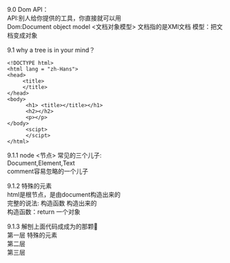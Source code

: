 9.0 Dom API：<br>
API:别人给你提供的工具，你直接就可以用<br>
Dom:Document object model <文档对象模型>  文档指的是XMl文档 模型：把文档变成对象<br>

9.1 why a tree is in your  mind？<br>
``` 
<!DOCTYPE html>
<html lang = "zh-Hans">
<head>
     <title>
     </title>
</head>
<body> 
      <h1> <title></title></h1>
      <h2></h2>
      <p></p>
</body>
      <scipt>
      </scipt>
</html>

``` 
9.1.1 node <节点> 常见的三个儿子:<br>
Document,Element,Text<br>
comment容易忽略的一个儿子<br>

9.1.2 特殊的元素<br>
html是根节点，是由document构造出来的<br>
完整的说法: 构造函数 构造出来的<br>
构造函数：return 一个对象 <br> 

9.1.3 解刨上面代码成成为的那颗🌲<br>
第一层 特殊的元素 <html> <br>
第二层 <head> <body> <br>
第三层 <meta> <title> <script>  <h1> <h2> <p> <br>
     
9.1.4 Element 的实例:<br>
<head> <body> <meta> <title> <scipt> <h1> <h2> <p> <br> 
     
9.1.5 Text 的实例:<br> 
title <br> 
     
     
9.2 who does make a "tree" in  the chrome?<br>
html是根节点，是由document构造出来的<br>
其他标签都是由Element构造出来的<br>
除去文本标签是由textNode构造出来的<br>


9.3 why a tree  is called  DOM in the chrome？<br>
or how to store a 🌲 in chrome<br>
把docuemnt 上的每一个节点 都变成 object <br>
变成  等于  “映射”<br>
至于怎么存 based on dom standard<br> 


9.4 node <br>
9.4.1 node 是什么<br>
是一个构造函数<br>
函数也是由object构造出来的<br>
所以 node 也继承了object.prototype的所有属性<br>
所以 node 的儿子们(object)也继承了 objec。prototype 的所有属性<br>

9.4.2node的属性有哪些？<br>
childNodes，firstChild and so on <br>
method： <br>
如果一个属性是函数,那么这个属性也叫做方法.<br>
in other way<br>
方法是函数属性<br>


9.4.3 页面中的节点<node> 是怎么被CRUD的<br>
第一：因为你不能直接修改HTML<br>
第二：把node变成对象<br>
第三：CRUD这个对象 === 调用对象的API（函数）<br>
  
     

9.5 怎么收集body 所有的子元素<br>



9.5.1 text 也算是一个节点<br>

9.6 nodeType <br>

9.7 标签怎么变对象<br>

9.8 document.write()

9.9 伪数组<br>

9.10 innerText and innerhtml 的差别<br>




     
